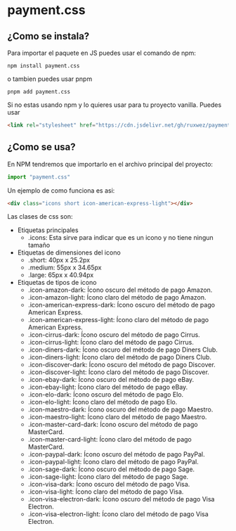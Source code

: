 # payment.css

## ¿Como se instala?
Para importar el paquete en JS puedes usar el comando de npm:
```
npm install payment.css
```
o tambien puedes usar pnpm
```
pnpm add payment.css
```

Si no estas usando npm y lo quieres usar para tu proyecto vanilla. Puedes usar
```html
<link rel="stylesheet" href="https://cdn.jsdelivr.net/gh/ruxwez/payment.css@main/dist/icons.min.css" />
```

## ¿Como se usa?

En NPM tendremos que importarlo en el archivo principal del proyecto:
```jsx
import "payment.css"
```

Un ejemplo de como funciona es asi:

```html
<div class="icons short icon-american-express-light"></div>
```

Las clases de css son:

- Etiquetas principales
  - .icons: Esta sirve para indicar que es un icono y no tiene ningun tamaño
- Etiquetas de dimensiones del icono
  - .short: 40px x 25.2px
  - .medium: 55px x 34.65px
  - .large: 65px x 40.94px
- Etiquetas de tipos de icono
  - .icon-amazon-dark: Ícono oscuro del método de pago Amazon.
  - .icon-amazon-light: Ícono claro del método de pago Amazon.
  - .icon-american-express-dark: Ícono oscuro del método de pago American Express.
  - .icon-american-express-light: Ícono claro del método de pago American Express.
  - .icon-cirrus-dark: Ícono oscuro del método de pago Cirrus.
  - .icon-cirrus-light: Ícono claro del método de pago Cirrus.
  - .icon-diners-dark: Ícono oscuro del método de pago Diners Club.
  - .icon-diners-light: Ícono claro del método de pago Diners Club.
  - .icon-discover-dark: Ícono oscuro del método de pago Discover.
  - .icon-discover-light: Ícono claro del método de pago Discover.
  - .icon-ebay-dark: Ícono oscuro del método de pago eBay.
  - .icon-ebay-light: Ícono claro del método de pago eBay.
  - .icon-elo-dark: Ícono oscuro del método de pago Elo.
  - .icon-elo-light: Ícono claro del método de pago Elo.
  - .icon-maestro-dark: Ícono oscuro del método de pago Maestro.
  - .icon-maestro-light: Ícono claro del método de pago Maestro.
  - .icon-master-card-dark: Ícono oscuro del método de pago MasterCard.
  - .icon-master-card-light: Ícono claro del método de pago MasterCard.
  - .icon-paypal-dark: Ícono oscuro del método de pago PayPal.
  - .icon-paypal-light: Ícono claro del método de pago PayPal.
  - .icon-sage-dark: Ícono oscuro del método de pago Sage.
  - .icon-sage-light: Ícono claro del método de pago Sage.
  - .icon-visa-dark: Ícono oscuro del método de pago Visa.
  - .icon-visa-light: Ícono claro del método de pago Visa.
  - .icon-visa-electron-dark: Ícono oscuro del método de pago Visa Electron.
  - .icon-visa-electron-light: Ícono claro del método de pago Visa Electron.

